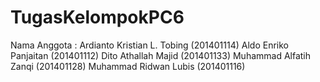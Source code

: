 # TugasKelompokPC6
Nama Anggota : Ardianto Kristian L. Tobing (201401114) Aldo Enriko Panjaitan (201401112) Dito Athallah Majid (201401133) Muhammad Alfatih Zanqi (201401128) Muhammad Ridwan Lubis (201401116)
